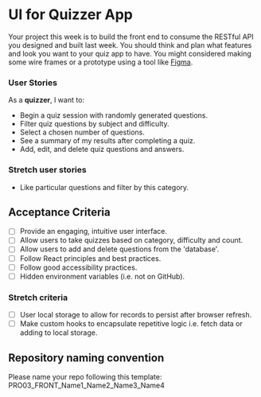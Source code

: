 # UI for Quizzer App

Your project this week is to build the front end to consume the RESTful API you designed and built last week.
You should think and plan what features and look you want to your quiz app to have. You might considered making some wire frames or a prototype using a tool like [Figma](https://www.figma.com).

### User Stories

As a **quizzer**, I want to:

- Begin a quiz session with randomly generated questions.
- Filter quiz questions by subject and difficulty.
- Select a chosen number of questions.
- See a summary of my results after completing a quiz.
- Add, edit, and delete quiz questions and answers.

### Stretch user stories

- Like particular questions and filter by this category.

## Acceptance Criteria

- [ ] Provide an engaging, intuitive user interface.
- [ ] Allow users to take quizzes based on category, difficulty and count.
- [ ] Allow users to add and delete questions from the 'database'.
- [ ] Follow React principles and best practices.
- [ ] Follow good accessibility practices.
- [ ] Hidden environment variables (i.e. not on GitHub).

### Stretch criteria

- [ ] User local storage to allow for records to persist after browser refresh.
- [ ] Make custom hooks to encapsulate repetitive logic i.e. fetch data or adding to local storage.

## Repository naming convention
Please name your repo following this template:
PRO03_FRONT_Name1_Name2_Name3_Name4